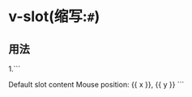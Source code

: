 # v-slot(缩写:`#`)
## 用法
1.```
<!-- 具名插槽 -->
<base-layout>
  <template v-slot:header>
    Header content
  </template>
  Default slot content
  <template v-slot:footer>
    Footer content
  </template>
</base-layout>
<!-- 接收 prop 的具名插槽 -->
<infinite-scroll>
  <template v-slot:item="slotProps">
    <div class="item">
      {{ slotProps.item.text }}
    </div>
  </template>
</infinite-scroll>
<!-- 接收 prop 的默认插槽，使用了解构 -->
<mouse-position v-slot="{ x, y }">
  Mouse position: {{ x }}, {{ y }}
</mouse-position>
```